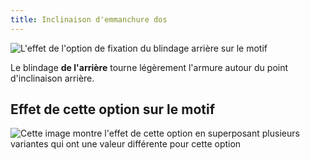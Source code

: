 ```yaml
---
title: Inclinaison d'emmanchure dos
---
```


![L'effet de l'option de fixation du blindage arrière sur le motif](sample.png)

Le blindage **de l'arrière** tourne légèrement l'armure autour du point d'inclinaison arrière.

## Effet de cette option sur le motif

![Cette image montre l'effet de cette option en superposant plusieurs variantes qui ont une valeur différente pour cette option](bella_backarmholeslant_sample.svg "Effet de cette option sur le motif")
